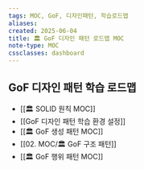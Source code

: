 ```yaml
---
tags: MOC, GoF, 디자인패턴, 학습로드맵
aliases:
created: 2025-06-04
title: 🏛️ GoF 디자인 패턴 로드맵 MOC
note-type: MOC
cssclasses: dashboard
---
```


## GoF 디자인 패턴 학습 로드맵
- [[🏛️ SOLID 원칙 MOC]]
- [[GoF 디자인 패턴 학습 환경 설정]]
- [[🏛️ GoF 생성 패턴 MOC]]
- [[02. MOC/🏛️ GoF 구조 패턴]]
- [[🏛️ GoF 행위 패턴 MOC]]